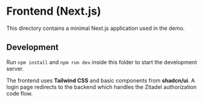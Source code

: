 # Frontend (Next.js)

This directory contains a minimal Next.js application used in the demo.

## Development

Run `npm install` and `npm run dev` inside this folder to start the development server.

The frontend uses **Tailwind CSS** and basic components from **shadcn/ui**. A login page redirects to the backend which handles the Zitadel authorization code flow.
